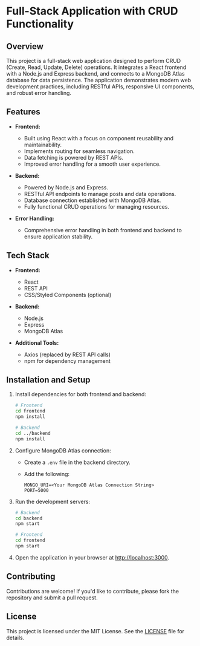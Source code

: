 # Full-Stack Application with CRUD Functionality

## Overview

This project is a full-stack web application designed to perform CRUD (Create, Read, Update, Delete) operations. It integrates a React frontend with a Node.js and Express backend, and connects to a MongoDB Atlas database for data persistence. The application demonstrates modern web development practices, including RESTful APIs, responsive UI components, and robust error handling.

## Features

- **Frontend:**
  - Built using React with a focus on component reusability and maintainability.
  - Implements routing for seamless navigation.
  - Data fetching is powered by REST APIs.
  - Improved error handling for a smooth user experience.

- **Backend:**
  - Powered by Node.js and Express.
  - RESTful API endpoints to manage posts and data operations.
  - Database connection established with MongoDB Atlas.
  - Fully functional CRUD operations for managing resources.

- **Error Handling:**
  - Comprehensive error handling in both frontend and backend to ensure application stability.

## Tech Stack

- **Frontend:**
  - React
  - REST API
  - CSS/Styled Components (optional)

- **Backend:**
  - Node.js
  - Express
  - MongoDB Atlas

- **Additional Tools:**
  - Axios (replaced by REST API calls)
  - npm for dependency management

## Installation and Setup

1. Install dependencies for both frontend and backend:

   ```bash
   # Frontend
   cd frontend
   npm install

   # Backend
   cd ../backend
   npm install
   ```

2. Configure MongoDB Atlas connection:

   - Create a `.env` file in the backend directory.
   - Add the following:

     ```env
     MONGO_URI=<Your MongoDB Atlas Connection String>
     PORT=5000
     ```

3. Run the development servers:

   ```bash
   # Backend
   cd backend
   npm start

   # Frontend
   cd frontend
   npm start
   ```

4. Open the application in your browser at [http://localhost:3000](http://localhost:3000).

## Contributing

Contributions are welcome! If you'd like to contribute, please fork the repository and submit a pull request.

## License

This project is licensed under the MIT License. See the [LICENSE](LICENSE) file for details.
